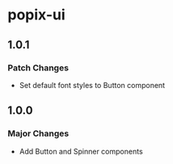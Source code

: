 # popix-ui

## 1.0.1

### Patch Changes

- Set default font styles to Button component

## 1.0.0

### Major Changes

- Add Button and Spinner components
